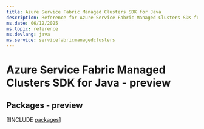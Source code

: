 ```yaml
---
title: Azure Service Fabric Managed Clusters SDK for Java
description: Reference for Azure Service Fabric Managed Clusters SDK for Java
ms.date: 06/12/2025
ms.topic: reference
ms.devlang: java
ms.service: servicefabricmanagedclusters
---
```

# Azure Service Fabric Managed Clusters SDK for Java - preview
## Packages - preview
[!INCLUDE [packages](service-fabric-managed-clusters-index.md)]